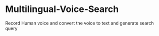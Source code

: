 # Multilingual-Voice-Search
Record Human voice and convert the voice to text and generate search query
